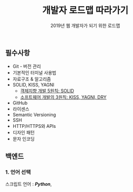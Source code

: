 <h1 align="center">개발자 로드맵 따라가기</h2>
<p align="center">2019년 웹 개발자가 되기 위한 로드맵</p>

<br>

## 필수사항
- Git - 버전 관리
- 기본적인 터미널 사용법
- 자료구조 & 알고리즘
- SOLID, KISS, YAGNI
  - [객체지향 개발 5원칙: SOLID](http://www.nextree.co.kr/p6960/)
  - [소프트웨어 개발의 3원칙: KISS, YAGNI, DRY](https://blog.naver.com/PostView.nhn?blogId=dilrong&logNo=221499759558)
- GitHub
- 라이센스
- Semantic Versioning
- SSH
- HTTP/HTTPS와 APIs
- 디자인 패턴
- 문자 인코딩
  
## 백엔드  
### 1. 언어 선택
스크립트 언어 : ***Python***, 
